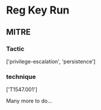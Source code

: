 # Reg Key Run

## MITRE

### Tactic
['privilege-escalation', 'persistence']

### technique
['T1547.001']

Many more to do...
